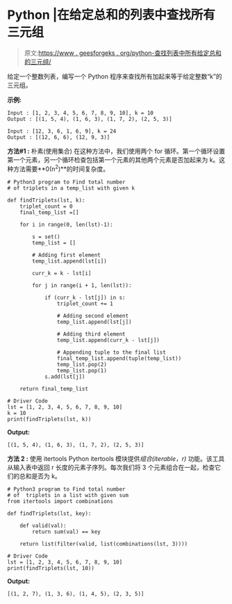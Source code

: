 # Python |在给定总和的列表中查找所有三元组

> 原文:[https://www . geesforgeks . org/python-查找列表中所有给定总和的三元组/](https://www.geeksforgeeks.org/python-find-all-triplets-in-a-list-with-given-sum/)

给定一个整数列表，编写一个 Python 程序来查找所有加起来等于给定整数“k”的三元组。

**示例:**

```
Input : [1, 2, 3, 4, 5, 6, 7, 8, 9, 10], k = 10
Output : [(1, 5, 4), (1, 6, 3), (1, 7, 2), (2, 5, 3)]

Input : [12, 3, 6, 1, 6, 9], k = 24
Output : [(12, 6, 6), (12, 9, 3)]

```

**方法#1 :** 朴素(使用集合)
在这种方法中，我们使用两个 for 循环。第一个循环设置第一个元素，另一个循环检查包括第一个元素的其他两个元素是否加起来为 k。这种方法需要**0(n<sup>2</sup>)**的时间复杂度。

```
# Python3 program to Find total number 
# of triplets in a temp_list with given k

def findTriplets(lst, k):
    triplet_count = 0
    final_temp_list =[]

    for i in range(0, len(lst)-1): 

        s = set() 
        temp_list = []

        # Adding first element
        temp_list.append(lst[i])

        curr_k = k - lst[i] 

        for j in range(i + 1, len(lst)): 

            if (curr_k - lst[j]) in s: 
                triplet_count += 1

                # Adding second element
                temp_list.append(lst[j])

                # Adding third element
                temp_list.append(curr_k - lst[j])

                # Appending tuple to the final list
                final_temp_list.append(tuple(temp_list))
                temp_list.pop(2)
                temp_list.pop(1)
            s.add(lst[j])

    return final_temp_list

# Driver Code
lst = [1, 2, 3, 4, 5, 6, 7, 8, 9, 10]
k = 10
print(findTriplets(lst, k))
```

**Output:**

```
[(1, 5, 4), (1, 6, 3), (1, 7, 2), (2, 5, 3)]

```

**方法 2 :** 使用 itertools
Python itertools 模块提供*组合(iterable，r)* 功能。该工具从输入表中返回 r 长度的元素子序列。每次我们将 3 个元素组合在一起，检查它们的总和是否为 k。

```
# Python3 program to Find total number 
# of  triplets in a list with given sum
from itertools import combinations

def findTriplets(lst, key):

    def valid(val):
        return sum(val) == key

    return list(filter(valid, list(combinations(lst, 3))))

# Driver Code
lst = [1, 2, 3, 4, 5, 6, 7, 8, 9, 10]
print(findTriplets(lst, 10))
```

**Output:**

```
[(1, 2, 7), (1, 3, 6), (1, 4, 5), (2, 3, 5)]

```